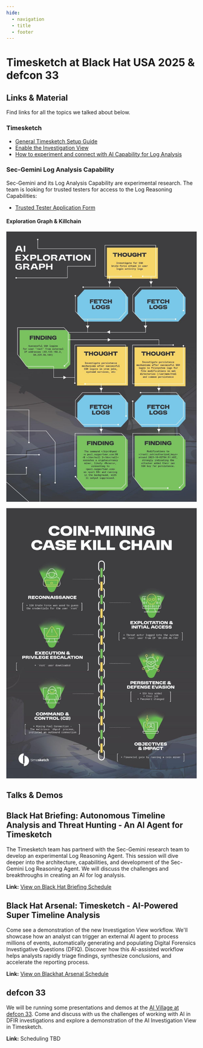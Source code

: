 ```yaml
---
hide:
  - navigation
  - title
  - footer
---
```


# Timesketch at Black Hat USA 2025 & defcon 33

## Links & Material

Find links for all the topics we talked about below.

### Timesketch

*  [General Timesketch Setup Guide](/guides/admin/install/)
*  [Enable the Investigation View](/guides/admin/investigation-view-setup/)
*  [How to experiment and connect with AI Capability for Log Analysis](/developers/log-analyzer-agent/)

### Sec-Gemini Log Analysis Capability

Sec-Gemini and its Log Analysis Capability are experimental research. The team is
looking for trusted testers for access to the Log Reasoning Capabilities:

* [Trusted Tester Application Form](https://forms.gle/KLjyct4gpwrbifvKA)

#### Exploration Graph & Killchain

![AI Exploration Graph Example](/assets/images/AI-Exploration-Graph.jpg)

![Coin Mining Kill Chain Example](/assets/images/CoinMinerKillChain.jpg)

## Talks & Demos

## Black Hat Briefing: Autonomous Timeline Analysis and Threat Hunting - An AI Agent for Timesketch

The Timesketch team has partnerd with the Sec-Gemini research team to develop an
experimental Log Reasoning Agent. This session will dive deeper into the architecture,
capabilities, and development of the Sec-Gemini Log Reasoning Agent. We will
discuss the challenges and breakthroughs in creating an AI for log analysis.

**Link:** <a href="https://www.blackhat.com/us-25/briefings/schedule/#autonomous-timeline-analysis-and-threat-hunting-an-ai-agent-for-timesketch-46667" target="_blank">View on Black Hat Briefing Schedule</a>

## Black Hat Arsenal: Timesketch - AI-Powered Super Timeline Analysis

Come see a demonstration of the new Investigation View workflow. We'll
showcase how an analyst can trigger an external AI agent to process millions of
events, automatically generating and populating Digital Forensics Investigative
Questions (DFIQ). Discover how this AI-assisted workflow helps analysts rapidly
triage findings, synthesize conclusions, and accelerate the reporting process.

**Link:** <a href="https://www.blackhat.com/us-25/arsenal/schedule/index.html#timesketch-ai-powered-super-timeline-analysis-45605" target="_blank">View on Blackhat Arsenal Schedule</a>

## defcon 33

We will be running some presentations and demos at the [AI Village at defcon 33](https://aivillage.org/events/defcon33/).
Come and discuss with us the challenges of working with AI in DFIR investigations
and explore a demonstration of the AI Investigation View in Timesketch.

**Link:** Scheduling TBD
